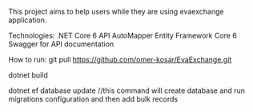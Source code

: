 This project aims to help users while they are using evaexchange application.

Technologies:
.NET Core 6 API
AutoMapper
Entity Framework Core 6
Swagger for API documentation

How to run:
git pull https://github.com/omer-kosar/EvaExchange.git

dotnet build

dotnet ef database update //this command will create database and run migrations configuration and then add bulk records

